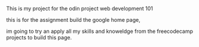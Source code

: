 This is my project for the odin project web development 101

this is for the assignment build the google home page,

im going to try an apply all my skills and knoweldge from the freecodecamp projects to build this page.